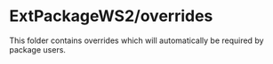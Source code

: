 # ExtPackageWS2/overrides

This folder contains overrides which will automatically be required by package users.
